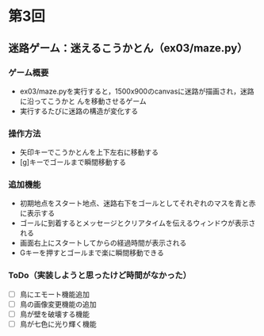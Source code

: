 # 第3回
## 迷路ゲーム：迷えるこうかとん（ex03/maze.py）
### ゲーム概要
- ex03/maze.pyを実行すると，1500x900のcanvasに迷路が描画され，迷路に沿ってこうかと
んを移動させるゲーム
- 実行するたびに迷路の構造が変化する
### 操作方法
- 矢印キーでこうかとんを上下左右に移動する
- [g]キーでゴールまで瞬間移動する
### 追加機能
- 初期地点をスタート地点、迷路右下をゴールとしてそれぞれのマスを青と赤に表示する
- ゴールに到着するとメッセージとクリアタイムを伝えるウィンドウが表示される
- 画面右上にスタートしてからの経過時間が表示される
- Gキーを押すとゴールまで楽に瞬間移動できる
### ToDo（実装しようと思ったけど時間がなかった）
- [ ] 鳥にエモート機能追加
- [ ] 鳥の画像変更機能の追加
- [ ] 鳥が壁を破壊する機能
- [ ] 鳥が七色に光り輝く機能